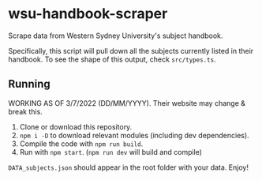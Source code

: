 # wsu-handbook-scraper

Scrape data from Western Sydney University's subject handbook.

Specifically, this script will pull down all the subjects currently listed in their handbook. To see the shape of this output, check `src/types.ts`.

## Running
WORKING AS OF 3/7/2022 (DD/MM/YYYY). Their website may change & break this.

1. Clone or download this repository.
2. `npm i -D` to download relevant modules (including dev dependencies).
3. Compile the code with `npm run build`.
4. Run with `npm start`. (`npm run dev` will build and compile)

`DATA_subjects.json` should appear in the root folder with your data. Enjoy!